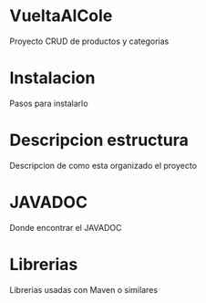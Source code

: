 # VueltaAlCole
 Proyecto CRUD de productos y categorias

 <h1>Instalacion</h1>
 Pasos para instalarlo
 
 <h1>Descripcion estructura</h1>
 Descripcion de como esta organizado el proyecto
 
 <h1>JAVADOC</h1>
 Donde encontrar el JAVADOC
  
 <h1>Librerias</h1>
 Librerias usadas con Maven o similares
   